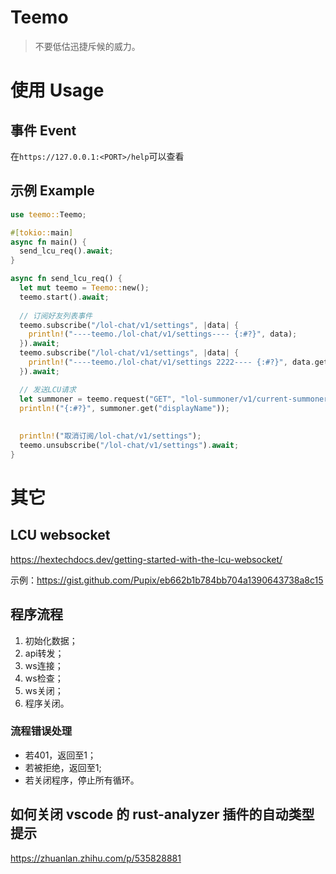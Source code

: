 # Teemo
> 不要低估迅捷斥候的威力。

# 使用 Usage
## 事件 Event
在`https://127.0.0.1:<PORT>/help`可以查看
## 示例 Example
```rust
use teemo::Teemo;

#[tokio::main]
async fn main() {
  send_lcu_req().await;
}

async fn send_lcu_req() {
  let mut teemo = Teemo::new();
  teemo.start().await;
  
  // 订阅好友列表事件
  teemo.subscribe("/lol-chat/v1/settings", |data| {
    println!("----teemo./lol-chat/v1/settings---- {:#?}", data);
  }).await;
  teemo.subscribe("/lol-chat/v1/settings", |data| {
    println!("----teemo./lol-chat/v1/settings 2222---- {:#?}", data.get("uri"));
  }).await;

  // 发送LCU请求
  let summoner = teemo.request("GET", "lol-summoner/v1/current-summoner", None).await;
  println!("{:#?}", summoner.get("displayName"));
  
  
  println!("取消订阅/lol-chat/v1/settings");
  teemo.unsubscribe("/lol-chat/v1/settings").await;
}
```

# 其它
## LCU websocket
https://hextechdocs.dev/getting-started-with-the-lcu-websocket/

示例：https://gist.github.com/Pupix/eb662b1b784bb704a1390643738a8c15

## 程序流程
1. 初始化数据；
2. api转发；
3. ws连接；
4. ws检查；
5. ws关闭；
6. 程序关闭。

### 流程错误处理
- 若401，返回至1；
- 若被拒绝，返回至1;
- 若关闭程序，停止所有循环。

## 如何关闭 vscode 的 rust-analyzer 插件的自动类型提示
https://zhuanlan.zhihu.com/p/535828881